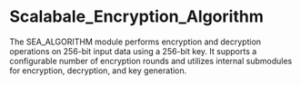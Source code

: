# Scalabale_Encryption_Algorithm
The SEA_ALGORITHM module performs encryption and decryption operations on 256-bit input data using a 256-bit key. It supports a configurable number of encryption rounds and utilizes internal submodules for encryption, decryption, and key generation.
